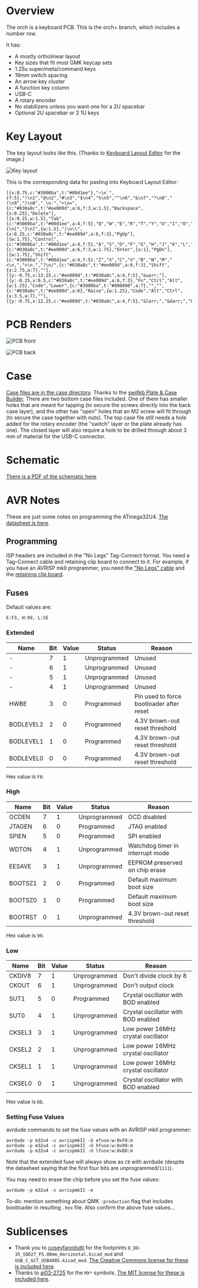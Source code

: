 # Overview

The orch is a keyboard PCB. This is the orch+ branch, which includes a number row.

It has:

* A mostly ortholinear layout
* Key sizes that fit most GMK keycap sets
* 1.25u super/meta/command keys
* 19mm switch spacing
* An arrow key cluster
* A function key column
* USB-C
* A rotary encoder
* No stabilizers unless you want one for a 2U spacebar
* Optional 2U spacebar or 2 1U keys

# Key Layout

The key layout looks like this. (Thanks to [Keyboard Layout Editor](http://www.keyboard-layout-editor.com/) for the image.)

![Key layout](assets/layout.png)

This is the corresponding data for pasting into Keyboard Layout Editor:

```
[{x:0.75,c:"#3000ba",t:"#00d1ee"},"~\n`",{f:5},"!\n1","@\n2","#\n3","$\n4","%\n5","^\n6","&\n7","*\n8","(\n9",")\n0","_\n-","+\n=",{c:"#030a8c",t:"#ee009d",a:6,f:3,w:1.5},"Backspace",{x:0.25},"Delete"],
[{x:0.25,w:1.5},"Tab",{c:"#3000ba",t:"#00d1ee",a:4,f:5},"Q","W","E","R","T","Y","U","I","O","P","{\n[","}\n]",{w:1.5},"|\n\\",{x:0.25,c:"#030a8c",t:"#ee009d",a:6,f:3},"PgUp"],
[{w:1.75},"Control",{c:"#3000ba",t:"#00d1ee",a:4,f:5},"A","S","D","F","G","H","J","K","L",":\n;","\"\n'",{c:"#030a8c",t:"#ee009d",a:6,f:3,w:1.75},"Enter",{x:1},"PgDn"],
[{w:1.75},"Shift",{c:"#3000ba",t:"#00d1ee",a:4,f:5},"Z","X","C","V","B","N","M","<\n,",">\n.","?\n/",{c:"#030a8c",t:"#ee009d",a:6,f:3},"Shift",{x:2.75,a:7},""],
[{y:-0.75,x:13.25,c:"#ee009d",t:"#030a8c",a:4,f:5},"&uarr;"],
[{y:-0.25,x:0.5,c:"#030a8c",t:"#ee009d",a:6,f:3},"Fn","Ctrl","Alt",{w:1.25},"Code","Lower",{c:"#3000ba",t:"#000000",a:7},"","",{c:"#030a8c",t:"#ee009d",a:6},"Raise",{w:1.25},"Code","Alt","Ctrl",{x:3.5,a:7},""],
[{y:-0.75,x:12.25,c:"#ee009d",t:"#030a8c",a:4,f:5},"&larr;","&darr;","&rarr;"]
```

# PCB Renders

![PCB front](assets/front.png)

![PCB back](assets/back.png)

# Case

[Case files are in the case directory](case). Thanks to the [swillkb Plate & Case Builder](http://builder.swillkb.com/). There are two bottom case files included. One of them has smaller holes that are meant for tapping (to secure the screws directly into the back case layer), and the other has "open" holes that an M2 screw will fit through (to secure the case together with nuts). The top case file still needs a hole added for the rotary encoder (the "switch" layer or the plate already has one). The closed layer will also require a hole to be drilled through about 3 mm of material for the USB-C connector.

# Schematic

[There is a PDF of the schematic here](assets/schematic.pdf).

# AVR Notes

These are just some notes on programming the ATmega32U4. [The datasheet is here](http://ww1.microchip.com/downloads/en/DeviceDoc/Atmel-7766-8-bit-AVR-ATmega16U4-32U4_Datasheet.pdf).

## Programming

ISP headers are included in the "No Legs" Tag-Connect format. You need a Tag-Connect cable and retaining clip board to connect to it. For example, if you have an AVRISP mkII programmer, you need the ["No Legs" cable](https://www.tag-connect.com/product/tc2030-idc-nl) and the [retaining clip board](https://www.tag-connect.com/product/tc2030-retaining-clip-board-3-pack).

## Fuses

Default values are:

```
E:F3, H:99, L:5E
```

### Extended

| Name | Bit | Value | Status | Reason |
| --- | --- | --- | --- | --- |
| - | 7 | 1 | Unprogrammed | Unused |
| - | 6 | 1 | Unprogrammed | Unused |
| - | 5 | 1 | Unprogrammed | Unused |
| - | 4 | 1 | Unprogrammed | Unused |
| HWBE | 3 | 0 | Programmed | Pin used to force bootloader after reset |
| BODLEVEL2 | 2 | 0 | Programmed | 4.3V brown-out reset threshold |
| BODLEVEL1 | 1 | 0 | Programmed | 4.3V brown-out reset threshold |
| BODLEVEL0 | 0 | 0 | Programmed | 4.3V brown-out reset threshold |

Hex value is `F0`.

### High

| Name | Bit | Value | Status | Reason |
| --- | --- | --- | --- | --- |
| OCDEN | 7 | 1 | Unprogrammed | OCD disabled |
| JTAGEN | 6 | 0 | Programmed | JTAG enabled |
| SPIEN | 5 | 0 | Programmed | SPI enabled |
| WDTON | 4 | 1 | Unprogrammed | Watchdog timer in interrupt mode |
| EESAVE | 3 | 1 | Unprogrammed | EEPROM preserved on chip erase |
| BOOTSZ1 | 2 | 0 | Programmed | Default maximum boot size |
| BOOTSZ0 | 1 | 0 | Programmed | Default maximum boot size |
| BOOTRST | 0 | 1 | Unprogrammed | 4.3V brown-out reset threshold |

Hex value is `99`.

### Low

| Name | Bit | Value | Status | Reason |
| --- | --- | --- | --- | --- |
| CKDIV8 | 7 | 1 | Unprogrammed | Don't divide clock by 8 |
| CKOUT | 6 | 1 | Unprogrammed | Don't output clock |
| SUT1 | 5 | 0 | Programmed | Crystal oscillator with BOD enabled |
| SUT0 | 4 | 1 | Unprogrammed | Crystal oscillator with BOD enabled |
| CKSEL3 | 3 | 1 | Unprogrammed | Low power 16MHz crystal oscillator |
| CKSEL2 | 2 | 1 | Unprogrammed | Low power 16MHz crystal oscillator |
| CKSEL1 | 1 | 1 | Unprogrammed | Low power 16MHz crystal oscillator |
| CKSEL0 | 0 | 1 | Unprogrammed | Crystal oscillator with BOD enabled |

Hex value is `DD`.

### Setting Fuse Values

avrdude commands to set the fuse values with an AVRISP mkII programmer:

```
avrdude -p m32u4 -c avrispmkII -U efuse:w:0xF0:m
avrdude -p m32u4 -c avrispmkII -U hfuse:w:0x99:m
avrdude -p m32u4 -c avrispmkII -U lfuse:w:0xDD:m
```

Note that the extended fuse will always show as `C0` with avrdude (despite the datasheet saying that the first four bits are unprogrammed/`1111`).

You may need to erase the chip before you set the fuse values:

```
avrdude -p m32u4 -c avrispmkII -e
```

To-do: mention something about QMK `:production` flag that includes bootloader in resulting `.hex` file. Also confirm the above fuse values...

# Sublicenses

* Thank you to [coseyfannitutti](https://github.com/coseyfannitutti) for the footprints `D_DO-35_SOD27_P5.08mm_Horizontal.kicad_mod` and `USB_C_GCT_USB4085.kicad_mod`. [The Creative Commons license for these is included here](LICENSE.CFTKB).
* Thanks to [ai03-2725](https://github.com/ai03-2725) for the `MX*` symbols. [The MIT license for these is included here](LICENSE.ai03).
